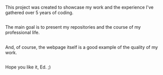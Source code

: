 This project was created to showcase my work and the experience I've gathered over 5 years of coding.
##
The main goal is to present my repositories and the course of my professional life.
##
And, of course, the webpage itself is a good example of the quality of my work.
##

Hope you like it, Ed.
;)
